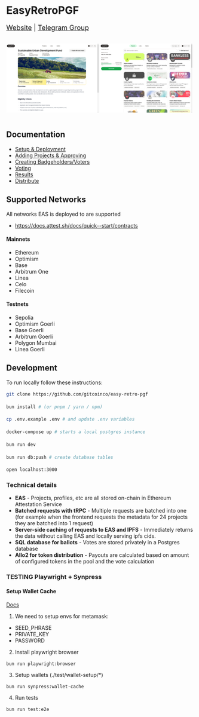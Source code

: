 # EasyRetroPGF

<div style="font-size:18px">

<a href="https://easyretropgf.xyz">Website</a>
<span>|</span>
<a href="https://t.me/+0oycDCvX3QY1NjEx">Telegram Group</a>

</div>

<div style="display:flex">

[<img width="49%" src="./docs/images/screenshot_landing_project.png">](https://easyretropgf.xyz/sustainable-urban-development)
[<img width="49%" src="./docs/images/screenshot.png">](https://easyretropgf.xyz/sustainable-urban-development/projects)

</div>

## Documentation

- [Setup & Deployment](./docs/01_setup.md)
- [Adding Projects & Approving](./docs/02_adding_projects.md)
- [Creating Badgeholders/Voters](./docs/03_creating_badgeholders.md)
- [Voting](./docs/04_voting.md)
- [Results](./docs/06_results.md)
- [Distribute](./docs/07_distribute.md)

## Supported Networks

All networks EAS is deployed to are supported

- https://docs.attest.sh/docs/quick--start/contracts

#### Mainnets

- Ethereum
- Optimism
- Base
- Arbitrum One
- Linea
- Celo
- Filecoin

#### Testnets

- Sepolia
- Optimism Goerli
- Base Goerli
- Arbitrum Goerli
- Polygon Mumbai
- Linea Goerli

## Development

To run locally follow these instructions:

```sh
git clone https://github.com/gitcoinco/easy-retro-pgf

bun install # (or pnpm / yarn / npm)

cp .env.example .env # and update .env variables

docker-compose up # starts a local postgres instance

bun run dev

bun run db:push # create database tables

open localhost:3000
```

### Technical details

- **EAS** - Projects, profiles, etc are all stored on-chain in Ethereum Attestation Service
- **Batched requests with tRPC** - Multiple requests are batched into one (for example when the frontend requests the metadata for 24 projects they are batched into 1 request)
- **Server-side caching of requests to EAS and IPFS** - Immediately returns the data without calling EAS and locally serving ipfs cids.
- **SQL database for ballots** - Votes are stored privately in a Postgres database
- **Allo2 for token distribution** - Payouts are calculated based on amount of configured tokens in the pool and the vote calculation

### TESTING Playwright + Synpress

#### Setup Wallet Cache

[Docs](https://synpress.io/docs/guides/wallet-cache)

1. We need to setup envs for metamask:

- SEED_PHRASE
- PRIVATE_KEY
- PASSWORD

2. Install playwright browser

```
bun run playwright:browser
```

3. Setup wallets (./test/wallet-setup/\*)

```
bun run synpress:wallet-cache
```

4. Run tests

```
bun run test:e2e
```
